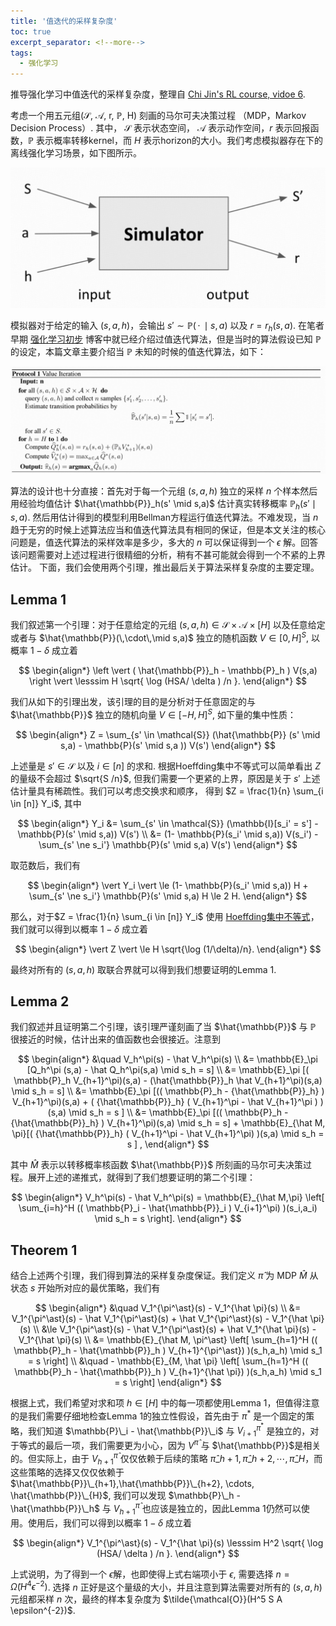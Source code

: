```yaml
---
title: '值迭代的采样复杂度'
toc: true
excerpt_separator: <!--more-->
tags: 		
  - 强化学习
---
```


推导强化学习中值迭代的采样复杂度，整理自 [Chi Jin's RL course, vidoe 6](https://sites.google.com/view/cjin/teaching/ece524).

<!--more-->


考虑一个用五元组($\mathcal{S}$, $\mathcal{A}$, r, $\mathbb{P}$, H) 刻画的马尔可夫决策过程 （MDP，Markov Decision Process）. 其中，  $\mathcal{S}$ 表示状态空间， $\mathcal{A}$ 表示动作空间，$r$ 表示回报函数，$\mathbb{P}$ 表示概率转移kernel，而 $H$ 表示horizon的大小。我们考虑模拟器存在下的离线强化学习场景，如下图所示。


![Sim](/images/posts/VI/Sim.png)

模拟器对于给定的输入 $(s,a,h)$，会输出 $s' \sim \mathbb{P}(\,\cdot\, \mid s,a)$ 以及 $r = r_h(s,a)$. 
在笔者早期 [强化学习初步](https://truenobility303.github.io/RL/) 博客中就已经介绍过值迭代算法，但是当时的算法假设已知 $\mathbb{P}$ 的设定，本篇文章主要介绍当 $\mathbb{P}$  未知的时候的值迭代算法，如下：

![VIAlg](/images/posts/VI/VIAlg.png)

算法的设计也十分直接：首先对于每一个元组 $(s,a,h)$ 独立的采样 $n$ 个样本然后用经验均值估计 $\hat{\mathbb{P}}_h(s' \mid s,a)$ 估计真实转移概率 $\mathbb{P}_h(s' \mid s,a)$. 然后用估计得到的模型利用Bellman方程运行值迭代算法。不难发现，当 $n$ 趋于无穷的时候上述算法应当和值迭代算法具有相同的保证，但是本文关注的核心问题是，值迭代算法的采样效率是多少，多大的 $n$ 可以保证得到一个 $\epsilon$ 解。回答该问题需要对上述过程进行很精细的分析，稍有不甚可能就会得到一个不紧的上界估计。 下面，我们会使用两个引理，推出最后关于算法采样复杂度的主要定理。

## Lemma 1

我们叙述第一个引理：对于任意给定的元组 $(s,a,h) \in \mathcal{S} \times \mathcal{A} \times [H]$ 以及任意给定或者与 $\hat{\mathbb{P}}(\,\cdot\,\mid s,a)$ 独立的随机函数 $V \in [0,H]^S$, 以概率 $1-\delta$ 成立着

$$
\begin{align*}
\left \vert ( \hat{\mathbb{P}}_h - \mathbb{P}_h ) V(s,a)  \right \vert \lesssim H \sqrt{ \log (HSA/ \delta )  /n }.
\end{align*}
$$

我们从如下的引理出发，该引理的目的是分析对于任意固定的与$\hat{\mathbb{P}}$ 独立的随机向量 $V \in [-H,H]^S$, 如下量的集中性质：

$$
\begin{align*}
 Z = \sum_{s' \in \mathcal{S}} (\hat{\mathbb{P}} (s' \mid s,a) - \mathbb{P}(s' \mid s,a )) V(s') 
\end{align*}
$$

上述量是 $s' \in \mathcal{S}$ 以及 $i \in [n]$ 的求和. 根据Hoeffding集中不等式可以简单看出 $Z$ 的量级不会超过 $\sqrt{S /n}$, 但我们需要一个更紧的上界，原因是关于 $s'$ 上述估计量具有稀疏性。我们可以考虑交换求和顺序， 得到 $Z = \frac{1}{n} \sum_{i \in [n]} Y_i$, 其中 

$$
\begin{align*}
Y_i &= \sum_{s' \in \mathcal{S}} (\mathbb{I}[s_i' = s'] - \mathbb{P}(s' \mid s,a)) V(s') \\
&= (1- \mathbb{P}(s_i' \mid s,a)) V(s_i') - \sum_{s' \ne s_i'} \mathbb{P}(s' \mid s,a) V(s') 
\end{align*}
$$

取范数后，我们有

$$
\begin{align*}
\vert Y_i \vert \le (1- \mathbb{P}(s_i' \mid s,a)) H + \sum_{s' \ne s_i'} \mathbb{P}(s' \mid s,a) H \le 2 H.
\end{align*}
$$

那么，对于$Z = \frac{1}{n} \sum_{i \in [n]} Y_i$ 使用 [Hoeffding集中不等式](https://truenobility303.github.io/Probabilistic-Inequality/)，我们就可以得到以概率 $1-\delta$ 成立着

$$
\begin{align*}
\vert Z \vert \le H \sqrt{\log (1/\delta)/n}.
\end{align*}
$$

最终对所有的 $(s,a,h)$ 取联合界就可以得到我们想要证明的Lemma 1.

## Lemma 2

我们叙述并且证明第二个引理，该引理严谨刻画了当 $\hat{\mathbb{P}}$ 与
$\mathbb{P}$ 很接近的时候，估计出来的值函数也会很接近。注意到

$$
\begin{align*}
&\quad V_h^\pi(s) - \hat V_h^\pi(s) \\
&= \mathbb{E}_\pi [Q_h^\pi (s,a) - \hat Q_h^\pi(s,a) \mid s_h = s] \\
&= \mathbb{E}_\pi [( \mathbb{P}_h V_{h+1}^\pi)(s,a) - (\hat{\mathbb{P}}_h \hat V_{h+1}^\pi)(s,a) \mid s_h = s] \\
&= \mathbb{E}_\pi [(( \mathbb{P}_h  - {\hat{\mathbb{P}}_h} ) V_{h+1}^\pi)(s,a) + ( {\hat{\mathbb{P}}_h} (  V_{h+1}^\pi - \hat V_{h+1}^\pi ) )(s,a) \mid s_h = s ] \\
&= \mathbb{E}_\pi [(( \mathbb{P}_h  - {\hat{\mathbb{P}}_h} ) V_{h+1}^\pi)(s,a) \mid s_h = s] + \mathbb{E}_{\hat M, \pi}[( {\hat{\mathbb{P}}_h} (   V_{h+1}^\pi - \hat V_{h+1}^\pi) )(s,a) \mid s_h = s ] , 
\end{align*}
$$

其中 $\hat M$ 表示以转移概率核函数 $\hat{\mathbb{P}}$ 所刻画的马尔可夫决策过程。展开上述的递推式，就得到了我们想要证明的第二个引理：

$$
\begin{align*}
V_h^\pi(s) - \hat V_h^\pi(s) = \mathbb{E}_{\hat M,\pi} \left[ 
\sum_{i=h}^H (( \mathbb{P}_i - \hat{\mathbb{P}}_i  ) V_{i+1}^\pi) )(s_i,a_i)
 \mid s_h = s \right].
\end{align*}
$$


## Theorem 1

结合上述两个引理，我们得到算法的采样复杂度保证。我们定义 $\hat \pi$ 为 MDP $\hat M$ 从状态 $s$ 开始所对应的最优策略，我们有

$$
\begin{align*}
&\quad V_1^{\pi^\ast}(s) - V_1^{\hat \pi}(s) \\
&= V_1^{\pi^\ast}(s) - \hat V_1^{\pi^\ast}(s) + \hat V_1^{\pi^\ast}(s) - V_1^{\hat \pi}(s) \\
&\le V_1^{\pi^\ast}(s) - \hat V_1^{\pi^\ast}(s) + \hat V_1^{\hat \pi}(s) - V_1^{\hat \pi}(s) \\
&= \mathbb{E}_{\hat M, \pi^\ast} \left[ 
\sum_{h=1}^H (( \mathbb{P}_h - \hat{\mathbb{P}}_h  ) V_{h+1}^{\pi^\ast}) )(s_h,a_h)
 \mid s_1 = s \right] \\
 &\quad - \mathbb{E}_{M, \hat \pi} \left[ 
\sum_{h=1}^H ((  \mathbb{P}_h - \hat{\mathbb{P}}_h )  V_{h+1}^{\hat \pi}) )(s_h,a_h)
 \mid s_1 = s \right]
\end{align*}
$$

根据上式，我们希望对求和项 $h \in [H]$ 中的每一项都使用Lemma 1，但值得注意的是我们需要仔细地检查Lemma 1的独立性假设，首先由于 $\pi^{\ast}$ 是一个固定的策略，我们知道 $\mathbb{P}\_i - \hat{\mathbb{P}}\_i$ 与 $V_{i+1}^{\pi^\ast}$ 是独立的，对于等式的最后一项，我们需要更为小心，因为 $V^{\hat \pi}$ 与 $\hat{\mathbb{P}}$是相关的。但实际上，由于 $V_{h+1}^{\hat \pi}$ 仅仅依赖于后续的策略 ${\hat \pi}\_{h+1}, \hat \pi\_{h+2},\cdots, \hat \pi\_H$，而这些策略的选择又仅仅依赖于 $\hat{\mathbb{P}}\_{h+1},\hat{\mathbb{P}}\_{h+2}, \cdots, \hat{\mathbb{P}}\_{H}$,  我们可以发现 $\mathbb{P}\_h - \hat{\mathbb{P}}\_h$ 与 $V_{h+1}^{\hat \pi}$ 也应该是独立的，因此Lemma 1仍然可以使用。使用后，我们可以得到以概率 $1-\delta$ 成立着

$$
\begin{align*}
V_1^{\pi^\ast}(s) - V_1^{\hat \pi}(s) \lesssim H^2 \sqrt{ \log (HSA/ \delta )  /n }.
\end{align*}
$$

上式说明，为了得到一个 $\epsilon$解，也即使得上式右端项小于 $\epsilon$, 需要选择 $n = \tilde{\Omega} ( H^4 \epsilon^{-2} )$. 选择 $n$ 正好是这个量级的大小，并且注意到算法需要对所有的 $(s,a,h)$ 元组都采样 $n$ 次，最终的样本复杂度为 $\tilde{\mathcal{O}}(H^5 S A \epsilon^{-2})$.
